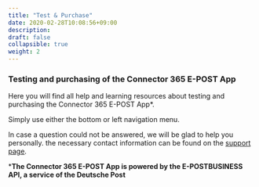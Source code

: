 ```yaml
---
title: "Test & Purchase"
date: 2020-02-28T10:08:56+09:00
description: 
draft: false
collapsible: true
weight: 2
---
```

### Testing and purchasing of the Connector 365 E-POST App
Here you will find all help and learning resources about testing and purchasing the Connector 365 E-POST App*.

Simply use either the bottom or left navigation menu.

In case a question could not be answered, we will be glad to help you personally. the necessary contact information can be found on the [support page](en-us/apps/e-post/help-support/).

***The Connector 365 E-POST App is powered by the E-POSTBUSINESS API, a service of the Deutsche Post**
